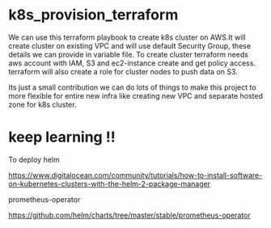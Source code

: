 # k8s_provision_terraform

We can use this terraform playbook to create k8s cluster on AWS.It will create cluster on existing VPC and will use default Security Group, these details we can provide in variable file. To create cluster terraform needs aws account with IAM, S3 and ec2-instance create and get policy access. terraform will also create a role for cluster nodes to push data on S3.

Its just a small contribution we can do lots of things to make this project to more flexible for entire new infra like creating new VPC and separate hosted zone for k8s cluster.

# keep learning !!

To deploy helm

https://www.digitalocean.com/community/tutorials/how-to-install-software-on-kubernetes-clusters-with-the-helm-2-package-manager

prometheus-operator

https://github.com/helm/charts/tree/master/stable/prometheus-operator
